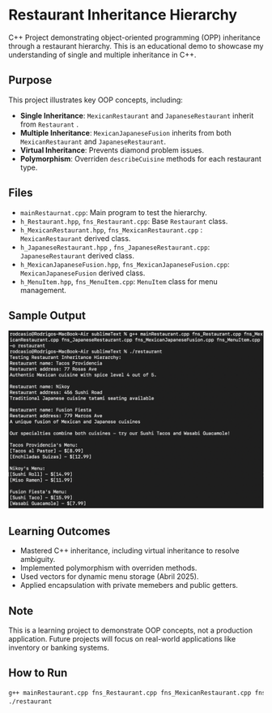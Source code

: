 # Restaurant Inheritance Hierarchy
C++ Project demonstrating object-oriented programming (OPP) inheritance through a restaurant hierarchy. This is an educational demo to showcase my understanding of single and multiple inheritance in C++.

## Purpose
This project illustrates key OOP concepts, including:
- **Single Inheritance**: `MexicanRestaurant` and `JapaneseRestaurant` inherit from `Restaurant` .
- **Multiple Inheritance**: `MexicanJapaneseFusion` inherits from both `MexicanRestaurant` and `JapaneseRestaurant`.
- **Virtual Inheritance**: Prevents diamond problem issues.
- **Polymorphism**: Overriden `describeCuisine` methods for each restaurant type.

## Files
- `mainRestaurnat.cpp`: Main program to test the hierarchy.
- `h_Restaurant.hpp`, `fns_Restaurant.cpp`: Base `Restaurant` class.
- `h_MexicanRestaurant.hpp`, `fns_MexicanRestaurant.cpp` : `MexicanRestaurant` derived class.
- `h_JapaneseRestaurant.hpp` , `fns_JapaneseRestaurant.cpp`: `JapaneseRestaurant` derived class.
- `h_MexicanJapaneseFusion.hpp`, `fns_MexicanJapaneseFusion.cpp`: `MexicanJapaneseFusion` derived class.
- `h_MenuItem.hpp`, `fns_MenuItem.cpp`: `MenuItem` class for menu management.

## Sample Output
![Restaurant Hierarchy Output](Screenshot2025-04-27.png)

## Learning Outcomes
- Mastered C++ inheritance, including virtual inheritance to resolve ambiguity.
- Implemented polymorphism with overriden methods.
- Used vectors for dynamic menu storage (Abril 2025).
- Applied encapsulation with private memebers and public getters.

## Note
This is a learning project to demonstrate OOP concepts, not a production application. Future projects will focus on real-world applications like inventory or banking systems.

## How to Run
```bash
g++ mainRestaurant.cpp fns_Restaurant.cpp fns_MexicanRestaurant.cpp fns_JapaneseRestaurant.cpp fns_MexicanJapaneseFusion.cpp fns_MenuItem.cpp -o restaurant
./restaurant
